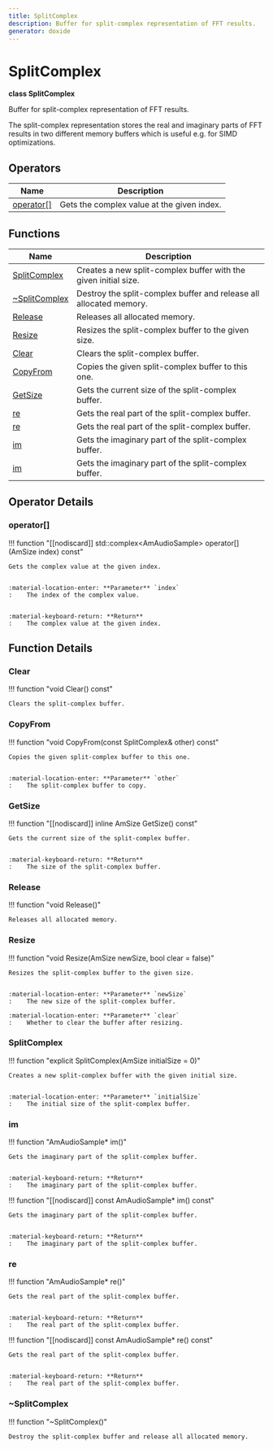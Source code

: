 ```yaml
---
title: SplitComplex
description: Buffer for split-complex representation of FFT results.
generator: doxide
---
```



# SplitComplex

**class  SplitComplex**


Buffer for split-complex representation of FFT results.

The split-complex representation stores the real and imaginary parts
of FFT results in two different memory buffers which is useful e.g. for
SIMD optimizations.


    


## Operators

| Name | Description |
| ---- | ----------- |
| [operator[]](#operator_u005b_u005d) | Gets the complex value at the given index. |

## Functions

| Name | Description |
| ---- | ----------- |
| [SplitComplex](#SplitComplex) | Creates a new split-complex buffer with the given initial size. |
| [~SplitComplex](#_u007eSplitComplex) | Destroy the split-complex buffer and release all allocated memory.  |
| [Release](#Release) | Releases all allocated memory.  |
| [Resize](#Resize) | Resizes the split-complex buffer to the given size. |
| [Clear](#Clear) | Clears the split-complex buffer.  |
| [CopyFrom](#CopyFrom) | Copies the given split-complex buffer to this one. |
| [GetSize](#GetSize) | Gets the current size of the split-complex buffer. |
| [re](#re) | Gets the real part of the split-complex buffer. |
| [re](#re) | Gets the real part of the split-complex buffer. |
| [im](#im) | Gets the imaginary part of the split-complex buffer. |
| [im](#im) | Gets the imaginary part of the split-complex buffer. |

## Operator Details

### operator[]<a name="operator_u005b_u005d"></a>

!!! function "[[nodiscard]] std::complex&lt;AmAudioSample&gt; operator[](AmSize index) const"

    
    Gets the complex value at the given index.
    
    
    :material-location-enter: **Parameter** `index`
    :    The index of the complex value.
    
    
    :material-keyboard-return: **Return**
    :    The complex value at the given index.
            
    

## Function Details

### Clear<a name="Clear"></a>
!!! function "void Clear() const"

    
    Clears the split-complex buffer.
             
    
    
    

### CopyFrom<a name="CopyFrom"></a>
!!! function "void CopyFrom(const SplitComplex&amp; other) const"

    
    Copies the given split-complex buffer to this one.
    
    
    :material-location-enter: **Parameter** `other`
    :    The split-complex buffer to copy.
                
    

### GetSize<a name="GetSize"></a>
!!! function "[[nodiscard]] inline AmSize GetSize() const"

    
    Gets the current size of the split-complex buffer.
    
    
    :material-keyboard-return: **Return**
    :    The size of the split-complex buffer.
            
    

### Release<a name="Release"></a>
!!! function "void Release()"

    
    Releases all allocated memory.
             
    
    
    

### Resize<a name="Resize"></a>
!!! function "void Resize(AmSize newSize, bool clear = false)"

    
    Resizes the split-complex buffer to the given size.
    
    
    :material-location-enter: **Parameter** `newSize`
    :    The new size of the split-complex buffer.
        
    :material-location-enter: **Parameter** `clear`
    :    Whether to clear the buffer after resizing.
                
    

### SplitComplex<a name="SplitComplex"></a>
!!! function "explicit SplitComplex(AmSize initialSize = 0)"

    
    Creates a new split-complex buffer with the given initial size.
    
    
    :material-location-enter: **Parameter** `initialSize`
    :    The initial size of the split-complex buffer.
                
    

### im<a name="im"></a>
!!! function "AmAudioSample&#42; im()"

    
    Gets the imaginary part of the split-complex buffer.
    
    
    :material-keyboard-return: **Return**
    :    The imaginary part of the split-complex buffer.
            
    

!!! function "[[nodiscard]] const AmAudioSample&#42; im() const"

    
    Gets the imaginary part of the split-complex buffer.
    
    
    :material-keyboard-return: **Return**
    :    The imaginary part of the split-complex buffer.
            
    

### re<a name="re"></a>
!!! function "AmAudioSample&#42; re()"

    
    Gets the real part of the split-complex buffer.
    
    
    :material-keyboard-return: **Return**
    :    The real part of the split-complex buffer.
            
    

!!! function "[[nodiscard]] const AmAudioSample&#42; re() const"

    
    Gets the real part of the split-complex buffer.
    
    
    :material-keyboard-return: **Return**
    :    The real part of the split-complex buffer.
            
    

### ~SplitComplex<a name="_u007eSplitComplex"></a>
!!! function "~SplitComplex()"

    
    Destroy the split-complex buffer and release all allocated memory.
             
    
    
    

